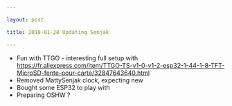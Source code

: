 ```yaml
---

layout: post

title: 2018-01-28 Updating Senjak

---
```



-   Fun with TTGO - interesting full setup with
    https://fr.aliexpress.com/item/TTGO-TS-v1-0-v1-2-esp32-1-44-1-8-TFT-MicroSD-fente-pour-carte/32847643640.html
-   Removed MattySenjak clock, expecting new
-   Bought some ESP32 to play with
-   Preparing OSHW ?

